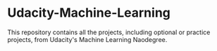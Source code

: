# Udacity-Machine-Learning
This repository contains all the projects, including optional or practice projects, from Udacity's Machine Learning Naodegree.

